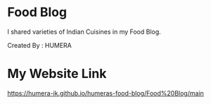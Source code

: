 # Food Blog
I shared varieties of Indian Cuisines in my Food Blog. 

Created By : HUMERA

# My Website Link
https://humera-ik.github.io/humeras-food-blog/Food%20Blog/main
